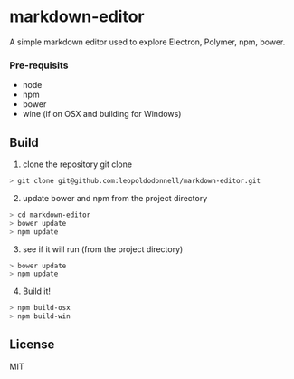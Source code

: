 # markdown-editor
A simple markdown editor used to explore Electron, Polymer, npm, bower.

### Pre-requisits

* node
* npm
* bower
* wine (if on OSX and building for Windows)

## Build

1. clone the repository git clone
```bash
> git clone git@github.com:leopoldodonnell/markdown-editor.git
```
2. update bower and npm from the project directory
```bash
> cd markdown-editor
> bower update
> npm update
```
3. see if it will run (from the project directory)
```bash
> bower update
> npm update
```
4. Build it!
```bash
> npm build-osx
> npm build-win
```

## License

MIT
